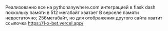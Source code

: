 Реализованно все на pythonanywhere.com интеграцией в flask dash поскольку памяти в 512 мегабайт хватает
В верселе памяти недостаточно; 256мегабайт, но для отображения другого сайта хватит
ссылочка https://1-x-bet.vercel.app/
